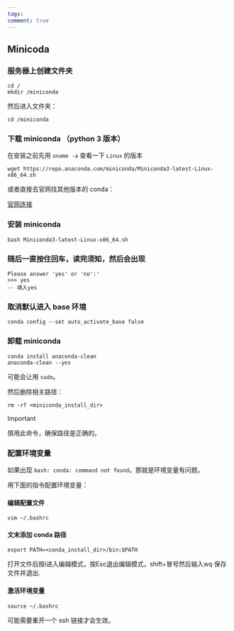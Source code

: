 ```yaml
---
tags: 
comment: true
---
```

## Minicoda
### 服务器上创建文件夹

```
cd /
mkdir /miniconda
```

然后进入文件夹：

```
cd /miniconda
```

### 下载 miniconda （python 3 版本）

在安装之前先用 `uname -a` 查看一下 `Linux` 的版本

```
wget https://repo.anaconda.com/miniconda/Miniconda3-latest-Linux-x86_64.sh
```

或者直接去官网找其他版本的 conda：

[官网连接](https://repo.anaconda.com/)

### 安装 miniconda

```
bash Miniconda3-latest-Linux-x86_64.sh
```

### 随后一直按住回车，读完须知，然后会出现

```shell
Please answer 'yes' or 'no':'
>>> yes
-- 填入yes
```

### 取消默认进入 base 环境

```
conda config --set auto_activate_base false
```

### 卸载 miniconda

```
conda install anaconda-clean 
anaconda-clean --yes
```

可能会让用 `sudo`。

然后删除相关路径：

```
rm -rf <miniconda_install_dir>
```

> [!important]
> 慎用此命令，确保路径是正确的。

### 配置环境变量

如果出现 `bash: conda: command not found`。那就是环境变量有问题。

用下面的指令配置环境变量：

#### 编辑配置文件

```
vim ~/.bashrc
```

#### 文末添加 conda 路径

```
export PATH=<conda_install_dir>/bin:$PATH
```

打开文件后按i进入编辑模式，按Esc退出编辑模式，shift+冒号然后输入wq 保存文件并退出.

#### 激活环境变量

```
source ~/.bashrc
```

可能需要重开一个 ssh 链接才会生效。

